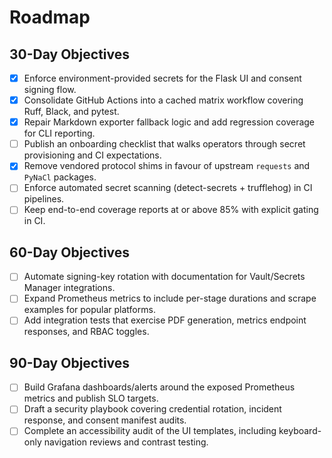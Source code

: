 # Roadmap

## 30-Day Objectives
- [x] Enforce environment-provided secrets for the Flask UI and consent signing flow.
- [x] Consolidate GitHub Actions into a cached matrix workflow covering Ruff, Black, and pytest.
- [x] Repair Markdown exporter fallback logic and add regression coverage for CLI reporting.
- [ ] Publish an onboarding checklist that walks operators through secret provisioning and CI expectations.
- [x] Remove vendored protocol shims in favour of upstream `requests` and `PyNaCl` packages.
- [ ] Enforce automated secret scanning (detect-secrets + trufflehog) in CI pipelines.
- [ ] Keep end-to-end coverage reports at or above 85% with explicit gating in CI.

## 60-Day Objectives
- [ ] Automate signing-key rotation with documentation for Vault/Secrets Manager integrations.
- [ ] Expand Prometheus metrics to include per-stage durations and scrape examples for popular platforms.
- [ ] Add integration tests that exercise PDF generation, metrics endpoint responses, and RBAC toggles.

## 90-Day Objectives
- [ ] Build Grafana dashboards/alerts around the exposed Prometheus metrics and publish SLO targets.
- [ ] Draft a security playbook covering credential rotation, incident response, and consent manifest audits.
- [ ] Complete an accessibility audit of the UI templates, including keyboard-only navigation reviews and contrast testing.
